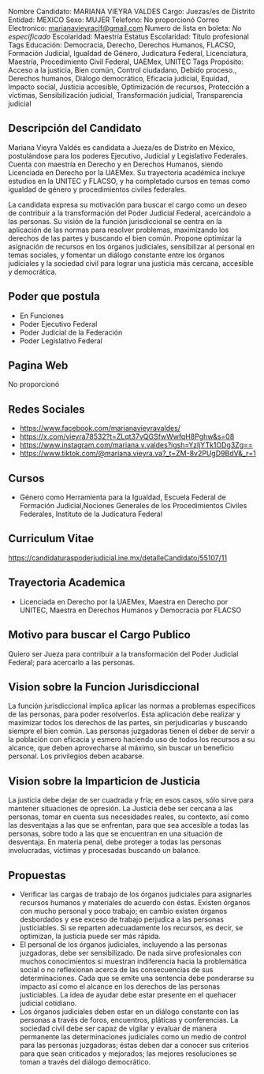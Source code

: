 Nombre Candidato: MARIANA VIEYRA VALDES
Cargo: Juezas/es de Distrito
Entidad: MEXICO
Sexo: MUJER
Telefono: No proporcionó
Correo Electronico: marianavieyracjf@gmail.com
Numero de lista en boleta: *No especificado*
Escolaridad: Maestría
Estatus Escolaridad: Título profesional
Tags Educación: Democracia, Derecho, Derechos Humanos, FLACSO, Formación Judicial, Igualdad de Género, Judicatura Federal, Licenciatura, Maestría, Procedimiento Civil Federal, UAEMex, UNITEC
Tags Propósito: Acceso a la justicia, Bien común, Control ciudadano, Debido proceso., Derechos humanos, Diálogo democrático, Eficacia judicial, Equidad, Impacto social, Justicia accesible, Optimización de recursos, Protección a víctimas, Sensibilización judicial, Transformación judicial, Transparencia judicial


## Descripción del Candidato 

Mariana Vieyra Valdés es candidata a Jueza/es de Distrito en México, postulándose para los poderes Ejecutivo, Judicial y Legislativo Federales. Cuenta con maestría en Derecho y en Derechos Humanos, siendo Licenciada en Derecho por la UAEMex. Su trayectoria académica incluye estudios en la UNITEC y FLACSO, y ha completado cursos en temas como igualdad de género y procedimientos civiles federales.

La candidata expresa su motivación para buscar el cargo como un deseo de contribuir a la transformación del Poder Judicial Federal, acercándolo a las personas. Su visión de la función jurisdiccional se centra en la aplicación de las normas para resolver problemas, maximizando los derechos de las partes y buscando el bien común. Propone optimizar la asignación de recursos en los órganos judiciales, sensibilizar al personal en temas sociales, y fomentar un diálogo constante entre los órganos judiciales y la sociedad civil para lograr una justicia más cercana, accesible y democrática.


## Poder que postula

- En Funciones
- Poder Ejecutivo Federal
- Poder Judicial de la Federación
- Poder Legislativo Federal


## Pagina Web

No proporcionó


## Redes Sociales

- https://www.facebook.com/marianavieyravaldes/
- https://x.com/vieyra78532?t=ZLqt37vQGSfwWwfqH8Pghw&s=08
- https://www.instagram.com/mariana.v.valdes?igsh=YzljYTk1ODg3Zg==
- https://www.tiktok.com/@mariana.vieyra.va?_t=ZM-8v2PUgD9BdV&_r=1


## Cursos

- Género como Herramienta para la Igualdad, Escuela Federal de Formación Judicial,Nociones Generales de los Procedimientos Civiles Federales, Instituto de la Judicatura Federal


## Curriculum Vitae

https://candidaturaspoderjudicial.ine.mx/detalleCandidato/55107/11


## Trayectoria Academica

- Licenciada en Derecho por la UAEMex, Maestra en Derecho por UNITEC, Maestra en Derechos Humanos y Democracia por FLACSO


## Motivo para buscar el Cargo Publico

Quiero ser Jueza para contribuir a la transformación del Poder Judicial Federal; para acercarlo a las personas.


## Vision sobre la Funcion Jurisdiccional

La función jurisdiccional implica aplicar las normas a problemas específicos de las personas, para poder resolverlos. Esta aplicación debe realizar y maximizar todos los derechos de las partes, sin perjudicarlas y buscando siempre el bien común. Las personas juzgadoras tienen el deber de servir a la población con eficacia y esmero haciendo uso de todos los recursos a su alcance, que deben aprovecharse al máximo, sin buscar un beneficio personal. Los privilegios deben acabarse.


## Vision sobre la Imparticion de Justicia

La justicia debe dejar de ser cuadrada y fría; en esos casos, sólo sirve para mantener situaciones de opresión. La Justicia debe ser cercana a las personas, tomar en cuenta sus necesidades reales, su contexto, así como las desventajas a las que se enfrentan, para que sea accesible a todas las personas, sobre todo a las que se encuentran en una situación de desventaja. En materia penal, debe proteger a todas las personas involucradas, víctimas y procesadas buscando un balance.


## Propuestas

- Verificar las cargas de trabajo de los órganos judiciales para asignarles recursos humanos y materiales de acuerdo con éstas. Existen órganos con mucho personal y poco trabajo; en cambio existen órganos desbordados y ese exceso de trabajo perjudica a las personas justiciables. Si se reparten adecuadamente los recursos, es decir, se optimizan, la justicia puede ser más rápida.
- El personal de los órganos judiciales, incluyendo a las personas juzgadoras, debe ser sensibilizado. De nada sirve profesionales con muchos conocimientos si muestran indiferencia hacia la problemática social o no reflexionan acerca de las consecuencias de sus determinaciones. Cada que se emite una sentencia debe ponderarse su impacto así como el alcance en los derechos de las personas justiciables. La idea de ayudar debe estar presente en el quehacer judicial cotidiano.
- Los órganos judiciales deben estar en un diálogo constante con las personas a través de foros, encuentros, pláticas y conferencias. La sociedad civil debe ser capaz de vigilar y evaluar de manera permanente las determinaciones judiciales como un medio de control para las personas juzgadoras; éstas deben dar a conocer sus criterios para que sean criticados y mejorados; las mejores resoluciones se toman a través del diálogo democrático.

